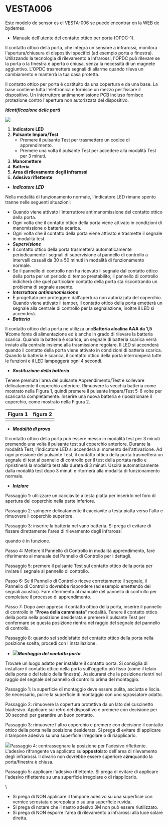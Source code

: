 # VESTA006

Este modelo de sensor es el VESTA-006 se puede encontrar en la WEB de bydemes.

-   Manuale dell'utente del contatto ottico per porta (OPDC-1).

Il contatto ottico della porta, che integra un sensore a infrarossi, monitora l'apertura/chiusura di dispositivi specifici (ad esempio porta o finestra). Utilizzando la tecnologia di rilevamento a infrarossi, l'OPDC può rilevare se la porta o la finestra è aperta o chiusa, senza la necessità di un magnete aggiuntivo. L'OPDC trasmetterà segnali di allarme quando rileva un cambiamento e manterrà la tua casa protetta.

Il contatto ottico per porta è costituito da una copertura e da una base. La base contiene tutta l'elettronica e fornisce un mezzo per fissare il dispositivo. Un interruttore antimanomissione PCB incluso fornisce protezione contro l'apertura non autorizzata del dispositivo.

_**Identificazione delle parti**_

![](<.gitbook/assets/0 (8).png>)

1.  **Indicatore LED**
2.  **Pulsante Impara/Test**
    -   Premere il pulsante Test per trasmettere un codice di apprendimento.
    -   Premere una volta il pulsante Test per accedere alla modalità Test per 3 minuti.
3.  **Manomettere**
4.  **Batteria**
5.  **Area di rilevamento degli infrarossi**
6.  **Adesivo riflettente**

-   _**Indicatore LED**_

Nella modalità di funzionamento normale, l'indicatore LED rimane spento tranne nelle seguenti situazioni:

-   Quando viene attivato l'interruttore antimanomissione del contatto ottico della porta.
-   Ogni volta che il contatto ottico della porta viene attivato in condizioni di manomissione o batteria scarica.
-   Ogni volta che il contatto della porta viene attivato e trasmette il segnale in modalità test.
-   _**Supervisione**_
-   Il contatto ottico della porta trasmetterà automaticamente periodicamente i segnali di supervisione al pannello di controllo a intervalli casuali da 30 a 50 minuti in modalità di funzionamento normale.
-   Se il pannello di controllo non ha ricevuto il segnale dal contatto ottico della porta per un periodo di tempo prestabilito, il pannello di controllo indicherà che quel particolare contatto della porta sta riscontrando un problema di segnale assente.
-   _**Interruttore antimanomissione**_
-   È progettato per proteggere dall'apertura non autorizzata del coperchio. Quando viene attivato il tamper, il contatto ottico della porta emetterà un segnale alla centrale di controllo per la segnalazione, inoltre il LED si accenderà.
-   _**Batteria**_

Il contatto ottico della porta ne utilizza uno**Batteria alcalina AAA da 1,5 V**come fonte di alimentazione ed è anche in grado di rilevare la batteria scarica. Quando la batteria è scarica, un segnale di batteria scarica verrà inviato alla centrale insieme alla trasmissione regolare. Il LED si accenderà quando il contatto della porta viene attivato in condizioni di batteria scarica. Quando la batteria è scarica, il contatto ottico della porta interromperà tutte le funzioni e il LED lampeggerà ogni 4 secondi.

-   _**Sostituzione della batteria**_

Tenere premuta l'area del pulsante Apprendimento/Test e sollevare delicatamente il coperchio anteriore. Rimuovere la vecchia batteria come mostrato nella Figura 1, quindi premere il pulsante Impara/Test 5-6 volte per scaricarla completamente. Inserire una nuova batteria e riposizionare il coperchio, come mostrato nella Figura 2.

| Figura 1                                                          | figura 2                                                          |
| ----------------------------------------------------------------- | ----------------------------------------------------------------- |
| <img src=".gitbook/assets/1 (6).png" alt="" data-size="original"> | <img src=".gitbook/assets/2 (6).png" alt="" data-size="original"> |

-   _**Modalità di prova**_

Il contatto ottico della porta può essere messo in modalità test per 3 minuti premendo una volta il pulsante test sul coperchio anteriore. Durante la modalità Test, l'indicatore LED si accenderà al momento dell'attivazione. Ad ogni pressione del pulsante Test, il contatto ottico della porta trasmetterà un segnale di test al pannello di controllo per il test della portata radio e ripristinerà la modalità test alla durata di 3 minuti. Uscirà automaticamente dalla modalità test dopo 3 minuti e ritornerà alla modalità di funzionamento normale.

-   _**Iniziare**_

Passaggio 1: utilizzare un cacciavite a testa piatta per inserirlo nel foro di apertura del coperchio nella parte inferiore.

Passaggio 2: spingere delicatamente il cacciavite a testa piatta verso l'alto e rimuovere il coperchio superiore.

Passaggio 3: inserire la batteria nel vano batteria. Si prega di evitare di fissare direttamente l'area di rilevamento degli infrarossi

quando è in funzione.

Passo 4: Mettere il Pannello di Controllo in modalità apprendimento, fare riferimento al manuale del Pannello di Controllo per i dettagli.

Passaggio 5: premere il pulsante Test sul contatto ottico della porta per inviare il segnale al pannello di controllo.

Passo 6: Se il Pannello di Controllo riceve correttamente il segnale, il Pannello di Controllo dovrebbe rispondere (ad esempio emettendo dei segnali acustici). Fare riferimento al manuale del pannello di controllo per completare il processo di apprendimento.

Passo 7: Dopo aver appreso il contatto ottico della porta, inserire il pannello di controllo in “**Prova della camminata**" modalità. Tenere il contatto ottico della porta nella posizione desiderata e premere il pulsante Test per confermare se questa posizione rientra nel raggio del segnale del pannello di controllo.

Passaggio 8: quando sei soddisfatto del contatto ottico della porta nella posizione scelta, procedi con l'installazione.

-   ![](<.gitbook/assets/3 (6).png>)_**Montaggio del contatto porta**_

Trovare un luogo adatto per installare il contatto porta. Si consiglia di installare il contatto ottico della porta sull'oggetto più fisso (come il telaio della porta o del telaio della finestra). Assicurarsi che la posizione rientri nel raggio del segnale del pannello di controllo prima del montaggio.

Passaggio 1: la superficie di montaggio deve essere pulita, asciutta e liscia. Se necessario, pulire la superficie di montaggio con uno sgrassatore adatto.

Passaggio 2: rimuovere la copertura protettiva da un lato del cuscinetto biadesivo. Applicare sul retro del dispositivo e premere con decisione per 30 secondi per garantire un buon contatto.

Passaggio 3: rimuovere l'altro coperchio e premere con decisione il contatto ottico della porta nella posizione desiderata. Si prega di evitare di applicare il tampone adesivo su una superficie irregolare o di riapplicarlo.

![](<.gitbook/assets/4 (6).png>)Passaggio 4: contrassegnare la posizione per l'adesivo riflettente. L'adesivo rifrangente va applicato sul**opposto**lato dell'area di rilevamento degli infrarossi. Il divario non dovrebbe essere superiore a**zm**quando la porta/finestra è chiusa.

Passaggio 5: applicare l'adesivo riflettente. Si prega di evitare di applicare l'adesivo riflettente su una superficie irregolare o di riapplicarlo.

\\<Note>

-   Si prega di NON applicare il tampone adesivo su una superficie con vernice scrostata o screpolata o su una superficie ruvida.
-   Si prega di notare che il nastro adesivo 3M non può essere riutilizzato.
-   Si prega di NON esporre l'area di rilevamento a infrarossi alla luce solare diretta.
